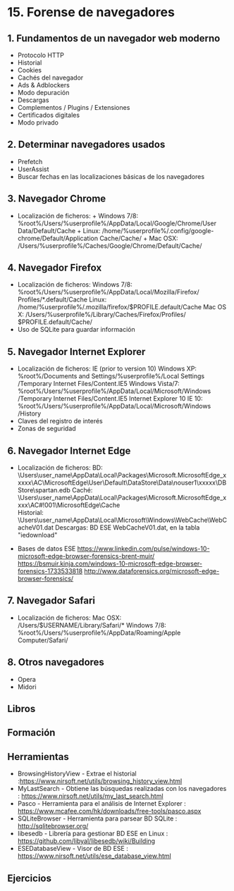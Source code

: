 # 15. Forense de navegadores

## 1. Fundamentos de un navegador web moderno
+ Protocolo HTTP
+ Historial
+ Cookies
+ Cachés del navegador
+ Ads & Adblockers
+ Modo depuración
+ Descargas
+ Complementos / Plugins / Extensiones
+ Certificados digitales
+ Modo privado

## 2. Determinar navegadores usados
+ Prefetch
+ UserAssist
+ Buscar fechas en las localizaciones básicas de los navegadores

## 3. Navegador Chrome
+ Localización de ficheros:
        + Windows 7/8: %root%/Users/%userprofile%/AppData/Local/Google/Chrome/User Data/Default/Cache
        + Linux: /home/%userprofile%/.config/google-chrome/Default/Application Cache/Cache/
        + Mac OSX: /Users/%userprofile%/Caches/Google/Chrome/Default/Cache/
        
## 4. Navegador Firefox
+ Localización de ficheros:
        Windows 7/8: %root%/Users/%userprofile%/AppData/Local/Mozilla/Firefox/ Profiles/*.default/Cache
        Linux: /home/%userprofile%/.mozilla/firefox/$PROFILE.default/Cache
        Mac OS X: /Users/%userprofile%/Library/Caches/Firefox/Profiles/ $PROFILE.default/Cache/
+ Uso de SQLite para guardar información

## 5. Navegador Internet Explorer
+ Localización de ficheros: 
IE (prior to version 10)
        Windows XP: %root%/Documents and Settings/%userprofile%/Local Settings /Temporary Internet Files/Content.IE5
        Windows Vista/7: %root%/Users/%userprofile%/AppData/Local/Microsoft/Windows /Temporary Internet Files/Content.IE5
Internet Explorer 10
        IE 10: %root%/Users/%userprofile%/AppData/Local/Microsoft/Windows /History
+ Claves del registro de interés
+ Zonas de seguridad

## 6. Navegador Internet Edge
+ Localización de ficheros: 
        BD: \Users\user_name\AppData\Local\Packages\Microsoft.MicrosoftEdge_xxxxx\AC\MicrosoftEdge\User\Default\DataStore\Data\nouser1\xxxxx\DBStore\spartan.edb
        Caché: \Users\user_name\AppData\Local\Packages\Microsoft.MicrosoftEdge_xxxx\AC\#!001\MicrosoftEdge\Cache\
        Historial: \Users\user_name\AppData\Local\Microsoft\Windows\WebCache\WebCacheV01.dat 
        Descargas: BD ESE WebCacheV01.dat, en la tabla "iedownload"

+ Bases de datos ESE
https://www.linkedin.com/pulse/windows-10-microsoft-edge-browser-forensics-brent-muir/
https://bsmuir.kinja.com/windows-10-microsoft-edge-browser-forensics-1733533818
http://www.dataforensics.org/microsoft-edge-browser-forensics/

## 7. Navegador Safari
+ Localización de ficheros: 
        Mac OSX: /Users/$USERNAME/Library/Safari/*
        Windows 7/8: %root%/Users/%userprofile%/AppData/Roaming/Apple Computer/Safari/
       
## 8. Otros navegadores
+ Opera
+ Midori
 

## Libros

## Formación

## Herramientas
+ BrowsingHistoryView - Extrae el historial :https://www.nirsoft.net/utils/browsing_history_view.html
+ MyLastSearch - Obtiene las búsquedas realizadas con los navegadores : https://www.nirsoft.net/utils/my_last_search.html
+ Pasco - Herramienta para el análisis de Internet Explorer : https://www.mcafee.com/hk/downloads/free-tools/pasco.aspx
+ SQLiteBrowser - Herramienta para parsear BD SQLite : http://sqlitebrowser.org/ 
+ libesedb - Librería para gestionar BD ESE en Linux : https://github.com/libyal/libesedb/wiki/Building
+ ESEDatabaseView - Visor de BD ESE : https://www.nirsoft.net/utils/ese_database_view.html

## Ejercicios
